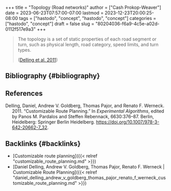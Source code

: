 +++
title = "Topology (Road networks)"
author = ["Cash Prokop-Weaver"]
date = 2023-06-23T07:57:00-07:00
lastmod = 2023-12-23T20:00:25-08:00
tags = ["hastodo", "concept", "hastodo", "concept"]
categories = ["hastodo", "concept"]
draft = false
slug = "80204036-f6a9-4c5e-a02d-0112f517e9a3"
+++

> The topology is a set of static properties of each road segment or turn, such as physical length, road category, speed limits, and turn types.
>
> (<a href="#citeproc_bib_item_1">Delling et al. 2011</a>)


## Bibliography {#bibliography}

## References

<style>.csl-entry{text-indent: -1.5em; margin-left: 1.5em;}</style><div class="csl-bib-body">
  <div class="csl-entry"><a id="citeproc_bib_item_1"></a>Delling, Daniel, Andrew V. Goldberg, Thomas Pajor, and Renato F. Werneck. 2011. “Customizable Route Planning.” In <i>Experimental Algorithms</i>, edited by Panos M. Pardalos and Steffen Rebennack, 6630:376–87. Berlin, Heidelberg: Springer Berlin Heidelberg. <a href="https://doi.org/10.1007/978-3-642-20662-7_32">https://doi.org/10.1007/978-3-642-20662-7_32</a>.</div>
</div>



## Backlinks {#backlinks}

-   [Customizable route planning]({{< relref "customizable_route_planning.md" >}})
-   [Daniel Delling, Andrew V. Goldberg, Thomas Pajor, Renato F. Werneck | Customizable Route Planning]({{< relref "daniel_delling_andrew_v_goldberg_thomas_pajor_renato_f_werneck_customizable_route_planning.md" >}})
